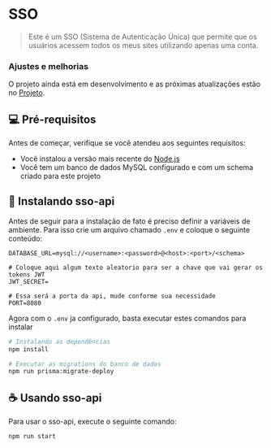 # SSO

> Este é um SSO (Sistema de Autenticação Única) que permite que os usuários acessem todos os meus sites utilizando apenas uma conta.

### Ajustes e melhorias

O projeto ainda está em desenvolvimento e as próximas atualizações estão no [Projeto](https://github.com/users/maycon-jesus/projects/7/views/5).

## 💻 Pré-requisitos

Antes de começar, verifique se você atendeu aos seguintes requisitos:
* Você instalou a versão mais recente do [Node.js](https://nodejs.org/en/)
* Você tem um banco de dados MySQL configurado e com um schema criado para este projeto

## 🚀 Instalando sso-api

Antes de seguir para a instalação de fato é preciso definir a variáveis de ambiente. Para isso crie um arquivo chamado `.env` e coloque o seguinte conteúdo:

```
DATABASE_URL=mysql://<username>:<password>@<host>:<port>/<schema>

# Coloque aqui algum texto aleatorio para ser a chave que vai gerar os tokens JWT
JWT_SECRET=

# Essa será a porta da api, mude conforme sua necessidade
PORT=8080
```

Agora com o `.env` ja configurado, basta executar estes comandos para instalar

```bash
# Instalando as dependências
npm install

# Executar as migrations do banco de dados
npm run prisma:migrate-deploy
```

## ☕ Usando sso-api

Para usar o sso-api, execute o seguinte comando:

```bash
npm run start
```
    